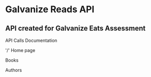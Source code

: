 # Galvanize Reads API
## API created for Galvanize Eats Assessment

API Calls Documentation


'/' Home page


Books




Authors
